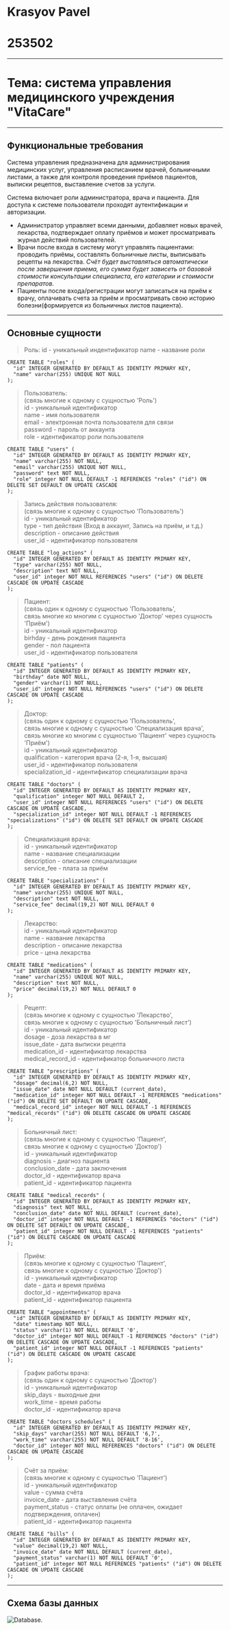 # Krasyov Pavel

# 253502

---

# Тема: система управления медицинского учреждения "VitaCare"

---

## Функциональные требования

Система управления предназначена для администрирования медицинских услуг, управления расписанием врачей, больничными листами, а также для контроля проведения приёмов пациентов, выписки рецептов, выставление счетов за услуги.

Система включает роли администратора, врача и пациента.
Для доступа к системе пользователи проходят аутентификации и авторизации.

- Администратор управляет всеми данными, добавляет новых врачей, лекарства, подтверждает оплату приёмов и может просматривать журнал действий пользователей.
- Врачи после входа в систему могут управлять пациентами: проводить приёмы, составлять больничные листы, выписывать рецепты на лекарства. _Счёт будет выставляться автоматически после завершения приема, его сумма будет зависеть от базовой стоимости консультации специалиста, его категории и стоимости препаратов._
- Пациенты после входа/регистрации могут записаться на приём к врачу, оплачивать счета за приём и просматривать свою историю болезни(формируется из больничных листов пациента).

---

## Основные сущности

> Роль:
> id - уникальный индентификатор
> name - название роли

```
CREATE TABLE "roles" (
  "id" INTEGER GENERATED BY DEFAULT AS IDENTITY PRIMARY KEY,
  "name" varchar(255) UNIQUE NOT NULL
);
```

> Пользователь:  
> (связь многие к одному с сущностью 'Роль')  
> id - уникальный идентификатор  
> name - имя пользователя  
> email - электронная почта пользователя для связи  
> password - пароль от аккаунта  
> role - идентификатор роли пользователя

```
CREATE TABLE "users" (
  "id" INTEGER GENERATED BY DEFAULT AS IDENTITY PRIMARY KEY,
  "name" varchar(255) NOT NULL,
  "email" varchar(255) UNIQUE NOT NULL,
  "password" text NOT NULL,
  "role" integer NOT NULL DEFAULT -1 REFERENCES "roles" ("id") ON DELETE SET DEFAULT ON UPDATE CASCADE
);
```

> Запись действия пользователя:  
> (связь многие к одному с сущностью 'Пользователь')  
> id - уникальный идентификатор  
> type - тип действия (Вход в аккаунт, Запись на приём, и т.д.)  
> description - описание действия  
> user_id - идентификатор пользователя

```
CREATE TABLE "log_actions" (
  "id" INTEGER GENERATED BY DEFAULT AS IDENTITY PRIMARY KEY,
  "type" varchar(255) NOT NULL,
  "description" text NOT NULL,
  "user_id" integer NOT NULL REFERENCES "users" ("id") ON DELETE CASCADE ON UPDATE CASCADE
);
```

> Пациент:  
> (связь один к одному с сущностью 'Пользователь',  
> связь многие ко многим с сущностью 'Доктор' через сущность 'Приём')  
> id - уникальный идентификатор  
> birhday - день рождения пациента  
> gender - пол пациента  
> user_id - идентификатор пользователя

```
CREATE TABLE "patients" (
  "id" INTEGER GENERATED BY DEFAULT AS IDENTITY PRIMARY KEY,
  "birthday" date NOT NULL,
  "gender" varchar(1) NOT NULL,
  "user_id" integer NOT NULL REFERENCES "users" ("id") ON DELETE CASCADE ON UPDATE CASCADE
);
```

> Доктор:  
> (связь один к одному с сущностью 'Пользователь',  
> связь многие к одному с сущностью 'Специализация врача',  
> связь многие ко многим с сущностью 'Пациент' через сущность 'Приём')  
> id - уникальный идентификатор  
> qualification - категория врача (2-я, 1-я, высшая)  
> user_id - идентификатор пользователя  
> specialization_id - идентификатор специализации врача

```
CREATE TABLE "doctors" (
  "id" INTEGER GENERATED BY DEFAULT AS IDENTITY PRIMARY KEY,
  "qualification" integer NOT NULL DEFAULT 2,
  "user_id" integer NOT NULL REFERENCES "users" ("id") ON DELETE CASCADE ON UPDATE CASCADE,
  "specialization_id" integer NOT NULL DEFAULT -1 REFERENCES "specializations" ("id") ON DELETE SET DEFAULT ON UPDATE CASCADE
);
```

> Специализация врача:  
> id - уникальный идентификатор  
> name - название специализации  
> description - описание специализации  
> service_fee - плата за приём

```
CREATE TABLE "specializations" (
  "id" INTEGER GENERATED BY DEFAULT AS IDENTITY PRIMARY KEY,
  "name" varchar(255) UNIQUE NOT NULL,
  "description" text NOT NULL,
  "service_fee" decimal(19,2) NOT NULL DEFAULT 0
);
```

> Лекарство:  
> id - уникальный идентификатор  
> name - название лекарства  
> description - описание лекарства  
> price - цена лекарства

```
CREATE TABLE "medications" (
  "id" INTEGER GENERATED BY DEFAULT AS IDENTITY PRIMARY KEY,
  "name" varchar(255) UNIQUE NOT NULL,
  "description" text NOT NULL,
  "price" decimal(19,2) NOT NULL DEFAULT 0
);
```

> Рецепт:  
> (связь многие к одному с сущностью 'Лекарство',  
> связь многие к одному с сущностью 'Больничный лист')  
> id - уникальный идентификатор  
> dosage - доза лекарства в мг  
> issue_date - дата выписки рецепта  
> medication_id - идентификатор лекарства  
> medical_record_id - идентификатор больничного листа

```
CREATE TABLE "prescriptions" (
  "id" INTEGER GENERATED BY DEFAULT AS IDENTITY PRIMARY KEY,
  "dosage" decimal(6,2) NOT NULL,
  "issue_date" date NOT NULL DEFAULT (current_date),
  "medication_id" integer NOT NULL DEFAULT -1 REFERENCES "medications" ("id") ON DELETE SET DEFAULT ON UPDATE CASCADE,
  "medical_record_id" integer NOT NULL DEFAULT -1 REFERENCES "medical_records" ("id") ON DELETE CASCADE ON UPDATE CASCADE
);
```

> Больничный лист:  
> (связь многие к одному с сущностью 'Пациент',  
> связь многие к одному с сущностью 'Доктор')  
> id - уникальный идентификатор  
> diagnosis - диагноз пациента  
> conclusion_date - дата заключения  
> doctor_id - идентификатор врача  
> patient_id - идентификатор пациента

```
CREATE TABLE "medical_records" (
  "id" INTEGER GENERATED BY DEFAULT AS IDENTITY PRIMARY KEY,
  "diagnosis" text NOT NULL,
  "conclusion_date" date NOT NULL DEFAULT (current_date),
  "doctor_id" integer NOT NULL DEFAULT -1 REFERENCES "doctors" ("id") ON DELETE SET DEFAULT ON UPDATE CASCADE,
  "patient_id" integer NOT NULL DEFAULT -1 REFERENCES "patients" ("id") ON DELETE CASCADE ON UPDATE CASCADE
);
```

> Приём:  
> (связь многие к одному с сущностью 'Пациент',  
> связь многие к одному с сущностью 'Доктор')  
> id - уникальный идентификатор  
> date - дата и время приёма  
> doctor_id - идентификатор врача  
> patient_id - идентификатор пациента

```
CREATE TABLE "appointments" (
  "id" INTEGER GENERATED BY DEFAULT AS IDENTITY PRIMARY KEY,
  "date" timestamp NOT NULL,
  "status" varchar(1) NOT NULL DEFAULT '0',
  "doctor_id" integer NOT NULL DEFAULT -1 REFERENCES "doctors" ("id") ON DELETE CASCADE ON UPDATE CASCADE,
  "patient_id" integer NOT NULL DEFAULT -1 REFERENCES "patients" ("id") ON DELETE CASCADE ON UPDATE CASCADE
);
```

> График работы врача:  
> (связь один к одному с сущностью 'Доктор')  
> id - уникальный идентификатор  
> skip_days - выходные дни  
> work_time - время работы  
> doctor_id - идентификатор врача

```
CREATE TABLE "doctors_schedules" (
  "id" INTEGER GENERATED BY DEFAULT AS IDENTITY PRIMARY KEY,
  "skip_days" varchar(255) NOT NULL DEFAULT '6,7',
  "work_time" varchar(255) NOT NULL DEFAULT '8-16',
  "doctor_id" integer NOT NULL REFERENCES "doctors" ("id") ON DELETE CASCADE ON UPDATE CASCADE
);
```

> Счёт за приём:  
> (связь многие к одному с сущностью 'Пациент')  
> id - уникальный идентификатор  
> value - сумма счёта  
> invoice_date - дата выставления счёта  
> payment_status - статус оплаты (не оплачен, ожидает подтверждения, оплачен)  
> patient_id - идентификатор пациента

```
CREATE TABLE "bills" (
  "id" INTEGER GENERATED BY DEFAULT AS IDENTITY PRIMARY KEY,
  "value" decimal(19,2) NOT NULL,
  "invoice_date" date NOT NULL DEFAULT (current_date),
  "payment_status" varchar(1) NOT NULL DEFAULT '0',
  "patient_id" integer NOT NULL REFERENCES "patients" ("id") ON DELETE CASCADE ON UPDATE CASCADE
);
```

---

## Схема базы данных

![Database.](/VitaCare.png "Database schema")
